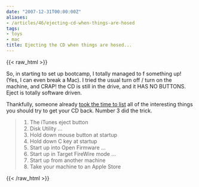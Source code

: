```yaml
---
date: "2007-12-31T00:00:00Z"
aliases:
- /articles/46/ejecting-cd-when-things-are-hosed
tags:
- toys
- mac
title: Ejecting the CD when things are hosed...
---
```

{{< raw_html >}}
<p>So, in starting to set up bootcamp, I totally managed to f something up! (Yes, I can even break a Mac). I tried the usual turn off / turn on the machine, and CRAP! the CD is still in the drive, and it HAS NO BUTTONS. Eject is totally software driven.</p>

<p>Thankfully, someone already <a href="http://www.associatedcontent.com/article/4363/ejecting_a_stuck_cd_in_mac_osx.html">took the time to list</a> all of the interesting things you should try to get your CD back. Number 3 did the trick.</p>

<blockquote><ol><li>The iTunes eject button</li>
<li>Disk Utility ...</li>
<li>Hold down mouse button at startup</li>
<li>Hold down C key at startup</li>
<li>Start up into Open Firmware ...</li>
<li>Start up in Target FireWire mode ...</li>
<li>Start up from another machine</li>
<li>Take your machine to an Apple Store</li></ol></blockquote>
{{< /raw_html >}}

